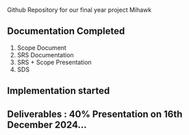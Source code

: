Github Repository for our final year project Mihawk

## Documentation Completed
1. Scope Document
2. SRS Documentation
3. SRS + Scope Presentation
4. SDS
## Implementation started

## Deliverables : 40% Presentation on 16th December 2024...
